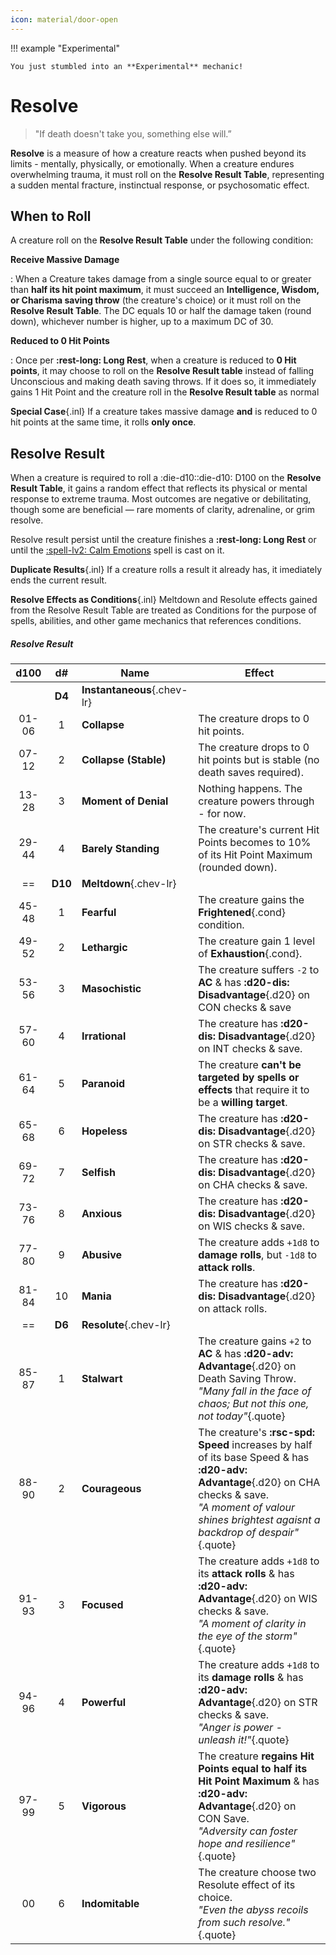 ```yaml
---
icon: material/door-open
---
```


!!! example "Experimental"

    You just stumbled into an **Experimental** mechanic!

# Resolve

> "If death doesn't take you, something else will.”

**Resolve** is a measure of how a creature reacts when pushed beyond its limits - mentally, physically, or emotionally. When a creature endures overwhelming trauma, it must roll on the **Resolve Result Table**, representing a sudden mental fracture, instinctual response, or psychosomatic effect.

## When to Roll

A creature roll on the **Resolve Result Table** under the following condition:

**Receive Massive Damage**

:   When a Creature takes damage from a single source equal to or greater than **half its hit point maximum**, it must succeed an **Intelligence, Wisdom, or Charisma saving throw** (the creature's choice) or it must roll on the **Resolve Result Table**. The DC equals 10 or half the damage taken (round down), whichever number is higher, up to a maximum DC of 30.

**Reduced to 0 Hit Points**

:   Once per **:rest-long: Long Rest**, when a creature is reduced to **0 Hit points**, it may choose to roll on the **Resolve Result table** instead of falling Unconscious and making death saving throws. If it does so, it immediately gains 1 Hit Point and the creature roll in the **Resolve Result table** as normal

**Special Case**{.inl} If a creature takes massive damage **and** is reduced to 0 hit points at the same time, it rolls **only once**.

## Resolve Result

When a creature is required to roll a :die-d10::die-d10: D100 on the **Resolve Result Table**, it gains a random effect that reflects its physical or mental response to extreme trauma. Most outcomes are negative or debilitating, though some are beneficial — rare moments of clarity, adrenaline, or grim resolve.

Resolve result persist until the creature finishes a **:rest-long: Long Rest** or until the [:spell-lv2: Calm Emotions](../../spells/description/core/level-2.md#calm-emotions) spell is cast on it.

**Duplicate Results**{.inl} If a creature rolls a result it already has, it imediately ends the current result.

**Resolve Effects as Conditions**{.inl} Meltdown and Resolute effects gained from the Resolve Result Table are treated as Conditions for the purpose of spells, abilities, and other game mechanics that references conditions.

##### Resolve Result

| d100 | d# | Name | Effect |
|:-:|:-:|---|---|
| | **D4** |**Instantaneous**{.chev-lr} | |
| 01-06 | 1 | **Collapse** | The creature drops to 0 hit points. |
| 07-12 | 2 | **Collapse (Stable)** | The creature drops to 0 hit points but is stable (no death saves required). |
| 13-28 | 3 | **Moment of Denial** | Nothing happens. The creature powers through - for now. |
| 29-44 | 4 | **Barely Standing** | The creature's current Hit Points becomes to 10% of its Hit Point Maximum (rounded down). |
| == | **D10** | **Meltdown**{.chev-lr} | |
| 45-48 | 1 | **Fearful** | The creature gains the **Frightened**{.cond} condition. |
| 49-52 | 2 | **Lethargic** | The creature gain 1 level of **Exhaustion**{.cond}. |
| 53-56 | 3 | **Masochistic** | The creature suffers `-2` to **AC** & has **:d20-dis: Disadvantage**{.d20} on CON checks & save |
| 57-60 | 4 | **Irrational** | The creature has **:d20-dis: Disadvantage**{.d20} on INT checks & save. |
| 61-64 | 5 | **Paranoid** | The creature **can't be targeted by spells or effects** that require it to be a **willing target**. |
| 65-68 | 6 | **Hopeless** | The creature has **:d20-dis: Disadvantage**{.d20} on STR checks & save. |
| 69-72 | 7 | **Selfish** | The creature has **:d20-dis: Disadvantage**{.d20} on CHA checks & save. |
| 73-76 | 8 | **Anxious** | The creature has **:d20-dis: Disadvantage**{.d20} on WIS checks & save. |
| 77-80 | 9 | **Abusive** | The creature adds `+1d8` to **damage rolls**, but `-1d8` to **attack rolls**. |
| 81-84 | 10 | **Mania** | The creature has **:d20-dis: Disadvantage**{.d20} on attack rolls. |
| == | **D6** | **Resolute**{.chev-lr} | |
| 85-87 | 1 | **Stalwart** | The creature gains `+2` to **AC** & has **:d20-adv: Advantage**{.d20} on Death Saving Throw.<br>*"Many fall in the face of chaos; But not this one, not today"*{.quote} |
| 88-90 | 2 | **Courageous** | The creature's **:rsc-spd: Speed** increases by half of its base Speed & has **:d20-adv: Advantage**{.d20} on CHA checks & save.<br>*"A moment of valour shines brightest agaisnt a backdrop of despair"*{.quote} |
| 91-93 | 3 | **Focused** | The creature adds `+1d8` to its **attack rolls** & has **:d20-adv: Advantage**{.d20} on WIS checks & save.<br>*"A moment of clarity in the eye of the storm"*{.quote} |
| 94-96 | 4 | **Powerful** | The creature adds `+1d8` to its **damage rolls** & has **:d20-adv: Advantage**{.d20} on STR checks & save.<br>*"Anger is power - unleash it!"*{.quote} |
| 97-99 | 5 | **Vigorous** | The creature **regains Hit Points equal to half its Hit Point Maximum** & has **:d20-adv: Advantage**{.d20} on CON Save.<br>*"Adversity can foster hope and resilience"*{.quote} |
| 00 | 6 | **Indomitable** | The creature choose two Resolute effect of its choice.<br>*"Even the abyss recoils from such resolve."*{.quote} |